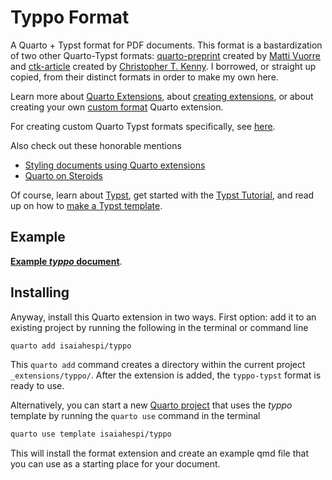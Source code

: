 # Typpo Format

A Quarto + Typst format for PDF documents. This format is a bastardization of two other Quarto-Typst formats: [quarto-preprint](https://github.com/mvuorre/quarto-preprint) created by [Matti Vuorre](https://vuorre.com/) and [ctk-article](https://github.com/christopherkenny/ctk-article) created by [Christopher T. Kenny](https://www.christophertkenny.com/). I borrowed, or straight up copied, from their distinct formats in order to make my own here.

Learn more about [Quarto Extensions](https://quarto.org/docs/extensions/), about [creating extensions](https://quarto.org/docs/extensions/), or about creating your own [custom format](https://quarto.org/docs/extensions/) Quarto extension.

For creating custom Quarto Typst formats specifically, see [here](https://quarto.org/docs/output-formats/typst-custom.html).

Also check out these honorable mentions
-   [Styling documents using Quarto extensions](https://nrennie.rbind.io/training-quarto-extensions/)
-   [Quarto on Steroids](https://www.patalt.org/blog/posts/quarto-extensions/)

Of course, learn about [Typst](https://typst.app/docs/), get started with the [Typst Tutorial](https://typst.app/docs/tutorial/), and read up on how to [make a Typst template](https://typst.app/docs/tutorial/making-a-template/).

## Example

**[Example *typpo* document](https://github.com/isaiahespi/typpo/blob/main/template.pdf)**.

## Installing

Anyway, install this Quarto extension in two ways. First option: add it to an existing project by running the following in the terminal or command line

```zsh
quarto add isaiahespi/typpo
```
This `quarto add` command creates a directory within the current project `_extensions/typpo/`. After the extension is added, the `typpo-typst` format is ready to use.

Alternatively, you can start a new [Quarto project](https://quarto.org/docs/projects/quarto-projects.html) that uses the *typpo* template by running the `quarto use` command in the terminal

```bash
quarto use template isaiahespi/typpo
```
This will install the format extension and create an example qmd file
that you can use as a starting place for your document.

